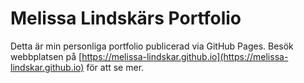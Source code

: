 # Melissa Lindskärs Portfolio

Detta är min personliga portfolio publicerad via GitHub Pages. Besök webbplatsen på [https://melissa-lindskar.github.io](https://melissa-lindskar.github.io) för att se mer.
